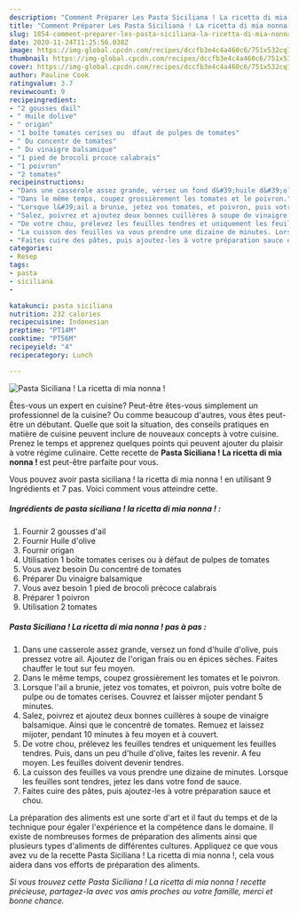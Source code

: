 ```yaml
---
description: "Comment Préparer Les Pasta Siciliana ! La ricetta di mia nonna !"
title: "Comment Préparer Les Pasta Siciliana ! La ricetta di mia nonna !"
slug: 1854-comment-preparer-les-pasta-siciliana-la-ricetta-di-mia-nonna
date: 2020-11-24T11:25:56.038Z
image: https://img-global.cpcdn.com/recipes/dccfb3e4c4a460c6/751x532cq70/pasta-siciliana-la-ricetta-di-mia-nonna-photo-principale-de-la-recette.jpg
thumbnail: https://img-global.cpcdn.com/recipes/dccfb3e4c4a460c6/751x532cq70/pasta-siciliana-la-ricetta-di-mia-nonna-photo-principale-de-la-recette.jpg
cover: https://img-global.cpcdn.com/recipes/dccfb3e4c4a460c6/751x532cq70/pasta-siciliana-la-ricetta-di-mia-nonna-photo-principale-de-la-recette.jpg
author: Pauline Cook
ratingvalue: 3.7
reviewcount: 9
recipeingredient:
- "2 gousses dail"
- " Huile dolive"
- " origan"
- "1 boîte tomates cerises ou  dfaut de pulpes de tomates"
- " Du concentr de tomates"
- " Du vinaigre balsamique"
- "1 pied de brocoli prcoce calabrais"
- "1 poivron"
- "2 tomates"
recipeinstructions:
- "Dans une casserole assez grande, versez un fond d&#39;huile d&#39;olive, puis pressez votre ail. Ajoutez de l&#39;origan frais ou en épices sèches. Faites chauffer le tout sur feu moyen."
- "Dans le même temps, coupez grossièrement les tomates et le poivron."
- "Lorsque l&#39;ail a brunie, jetez vos tomates, et poivron, puis votre boîte de pulpe ou de tomates cerises. Couvrez et laisser mijoter pendant 5 minutes."
- "Salez, poivrez et ajoutez deux bonnes cuillères à soupe de vinaigre balsamique. Ainsi que le concentré de tomates. Remuez et laissez mijoter, pendant 10 minutes à feu moyen et à couvert."
- "De votre chou, prélevez les feuilles tendres et uniquement les feuilles tendres. Puis, dans un peu d&#39;huile d&#39;olive, faites les revenir. A feu moyen. Les feuilles doivent devenir tendres."
- "La cuisson des feuilles va vous prendre une dizaine de minutes. Lorsque les feuilles sont tendres, jetez les dans votre fond de sauce."
- "Faites cuire des pâtes, puis ajoutez-les à votre préparation sauce et chou."
categories:
- Resep
tags:
- pasta
- siciliana
- 

katakunci: pasta siciliana  
nutrition: 232 calories
recipecuisine: Indonesian
preptime: "PT14M"
cooktime: "PT56M"
recipeyield: "4"
recipecategory: Lunch

---
```



![Pasta Siciliana ! La ricetta di mia nonna !](https://img-global.cpcdn.com/recipes/dccfb3e4c4a460c6/751x532cq70/pasta-siciliana-la-ricetta-di-mia-nonna-photo-principale-de-la-recette.jpg)

Êtes-vous un expert en cuisine? Peut-être êtes-vous simplement un professionnel de la cuisine? Ou comme beaucoup d'autres, vous êtes peut-être un débutant. Quelle que soit la situation, des conseils pratiques en matière de cuisine peuvent inclure de nouveaux concepts à votre cuisine. Prenez le temps et apprenez quelques points qui peuvent ajouter du plaisir à votre régime culinaire. Cette recette de <strong> Pasta Siciliana ! La ricetta di mia nonna ! </strong> est peut-être parfaite pour vous.

<!--inarticleads1-->

Vous pouvez avoir pasta siciliana ! la ricetta di mia nonna ! en utilisant 9 Ingrédients et 7 pas. Voici comment vous atteindre cette.

##### Ingrédients de pasta siciliana ! la ricetta di mia nonna ! :

1. Fournir 2 gousses d&#39;ail
1. Fournir  Huile d&#39;olive
1. Fournir  origan
1. Utilisation 1 boîte tomates cerises ou à défaut de pulpes de tomates
1. Vous avez besoin  Du concentré de tomates
1. Préparer  Du vinaigre balsamique
1. Vous avez besoin 1 pied de brocoli précoce calabrais
1. Préparer 1 poivron
1. Utilisation 2 tomates




<!--inarticleads2-->

##### Pasta Siciliana ! La ricetta di mia nonna ! pas à pas :

1. Dans une casserole assez grande, versez un fond d&#39;huile d&#39;olive, puis pressez votre ail. Ajoutez de l&#39;origan frais ou en épices sèches. Faites chauffer le tout sur feu moyen.
1. Dans le même temps, coupez grossièrement les tomates et le poivron.
1. Lorsque l&#39;ail a brunie, jetez vos tomates, et poivron, puis votre boîte de pulpe ou de tomates cerises. Couvrez et laisser mijoter pendant 5 minutes.
1. Salez, poivrez et ajoutez deux bonnes cuillères à soupe de vinaigre balsamique. Ainsi que le concentré de tomates. Remuez et laissez mijoter, pendant 10 minutes à feu moyen et à couvert.
1. De votre chou, prélevez les feuilles tendres et uniquement les feuilles tendres. Puis, dans un peu d&#39;huile d&#39;olive, faites les revenir. A feu moyen. Les feuilles doivent devenir tendres.
1. La cuisson des feuilles va vous prendre une dizaine de minutes. Lorsque les feuilles sont tendres, jetez les dans votre fond de sauce.
1. Faites cuire des pâtes, puis ajoutez-les à votre préparation sauce et chou.




<!--inarticleads1-->

<p>
La préparation des aliments est une sorte d'art et il faut du temps et de la technique pour égaler l'expérience et la compétence dans le domaine. Il existe de nombreuses formes de préparation des aliments ainsi que plusieurs types d'aliments de différentes cultures. Appliquez ce que vous avez vu de la recette Pasta Siciliana ! La ricetta di mia nonna !, cela vous aidera dans vos efforts de préparation des aliments.
</p>

<p>
<i>Si vous trouvez cette Pasta Siciliana ! La ricetta di mia nonna ! recette précieuse, partagez-la avec vos amis proches ou votre famille, merci et bonne chance.</i>
</p>
